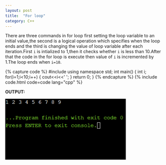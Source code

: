 ```yaml
---
layout: post
title:  "For loop"
category: C++
---
```


There are three commands in for loop first setting the loop variable to an initial value,the second is a logical operation which specifies when the loop ends and the third is changing the value of loop variable after each iteration.First `i` is intialized to 1,then it checks whether `i` is less than 10.After that the code in the for loop is execute then value of `i` is incremented by 1.The loop ends when `i=10`.

{% capture code %}
#include<iostream>
using namespace std;
int main()
{
    int i;
    for(i=1;i<10;i++)
    {
        cout<<i<<' ';
    }
    return 0;
}
{% endcapture %}
{% include code.html code=code lang="cpp" %}

**OUTPUT:**

![output](/assets/For-loop.png)